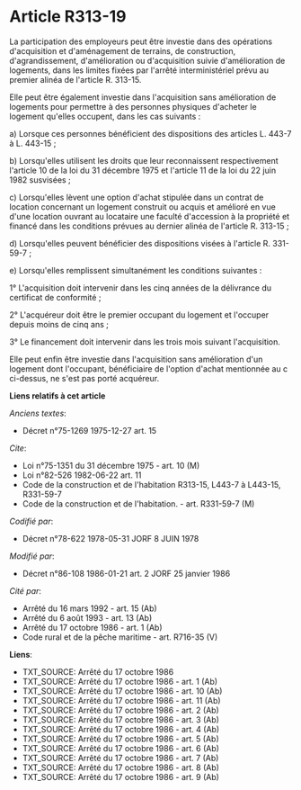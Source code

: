 # Article R313-19

La participation des employeurs  peut être investie dans des opérations d'acquisition et d'aménagement de terrains, de
construction, d'agrandissement, d'amélioration ou d'acquisition suivie d'amélioration de logements, dans les limites fixées
par l'arrêté interministériel prévu au premier alinéa de l'article R. 313-15.

Elle peut être également investie dans l'acquisition sans amélioration de logements pour permettre à des personnes physiques
d'acheter le logement qu'elles occupent, dans les cas suivants :

a) Lorsque ces personnes bénéficient des dispositions des articles L. 443-7 à L. 443-15 ;

b) Lorsqu'elles utilisent les droits que leur reconnaissent respectivement l'article 10 de la loi du 31 décembre 1975 et
l'article 11 de la loi du 22 juin 1982 susvisées ;

c) Lorsqu'elles lèvent une option d'achat stipulée dans un contrat de location concernant un logement construit ou acquis et
amélioré en vue d'une location ouvrant au locataire une faculté d'accession à la propriété et financé dans les conditions
prévues au dernier alinéa de l'article R. 313-15 ;

d) Lorsqu'elles peuvent bénéficier des dispositions visées à l'article R. 331-59-7 ;

e) Lorsqu'elles remplissent simultanément les conditions suivantes :

1° L'acquisition doit intervenir dans les cinq années de la délivrance du certificat de conformité ;

2° L'acquéreur doit être le premier occupant du logement et l'occuper depuis moins de cinq ans ;

3° Le financement doit intervenir dans les trois mois suivant l'acquisition.

Elle peut enfin être investie dans l'acquisition sans amélioration d'un logement dont l'occupant, bénéficiaire de l'option
d'achat mentionnée au c ci-dessus, ne s'est pas porté acquéreur.

**Liens relatifs à cet article**

_Anciens textes_:

  - Décret n°75-1269 1975-12-27 art. 15

_Cite_:

  - Loi n°75-1351 du 31 décembre 1975 - art. 10 (M)
  - Loi n°82-526 1982-06-22 art. 11
  - Code de la construction et de l'habitation R313-15, L443-7 à L443-15, R331-59-7
  - Code de la construction et de l'habitation. - art. R331-59-7 (M)

_Codifié par_:

  - Décret n°78-622 1978-05-31 JORF 8 JUIN 1978

_Modifié par_:

  - Décret n°86-108 1986-01-21 art. 2 JORF 25 janvier 1986

_Cité par_:

  - Arrêté du 16 mars 1992 - art. 15 (Ab)
  - Arrêté du 6 août 1993 - art. 13 (Ab)
  - Arrêté du 17 octobre 1986 - art. 1 (Ab)
  - Code rural et de la pêche maritime - art. R716-35 (V)

**Liens**:

  - TXT_SOURCE: Arrêté du 17 octobre 1986
  - TXT_SOURCE: Arrêté du 17 octobre 1986 - art. 1 (Ab)
  - TXT_SOURCE: Arrêté du 17 octobre 1986 - art. 10 (Ab)
  - TXT_SOURCE: Arrêté du 17 octobre 1986 - art. 11 (Ab)
  - TXT_SOURCE: Arrêté du 17 octobre 1986 - art. 2 (Ab)
  - TXT_SOURCE: Arrêté du 17 octobre 1986 - art. 3 (Ab)
  - TXT_SOURCE: Arrêté du 17 octobre 1986 - art. 4 (Ab)
  - TXT_SOURCE: Arrêté du 17 octobre 1986 - art. 5 (Ab)
  - TXT_SOURCE: Arrêté du 17 octobre 1986 - art. 6 (Ab)
  - TXT_SOURCE: Arrêté du 17 octobre 1986 - art. 7 (Ab)
  - TXT_SOURCE: Arrêté du 17 octobre 1986 - art. 8 (Ab)
  - TXT_SOURCE: Arrêté du 17 octobre 1986 - art. 9 (Ab)
